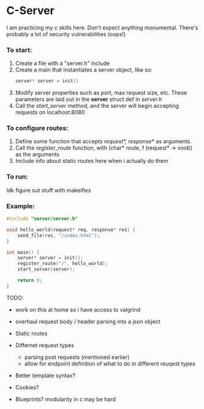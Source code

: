# C-Server

I am practicing my c skills here. Don't expect anything monumental. There's probably a lot of security vulnerabilities (oops!)

### To start:
1. Create a file with a "server.h" include
2. Create a main that instantiates a server object, like so:
    ```c
    server* server = init()
    ```
3. Modify server properties such as port, max request size, etc. These parameters are laid out in the **server** struct def in *server.h*
4. Call the *start_server* method, and the server will begin accepting requests on localhost:8080

### To configure routes:
1. Define some function that accepts *request\*, response** as arguments.
2. Call the *register_route* function, with (char* route, f (request* -> void)) as the arguments
3. Include info about static routes here when i actually do them

### To run:
Idk figure out stuff with makeifles

### Example:
```c
#include "server/server.h"

void hello_world(request* req, response* res) {
    send_file(res, "/index.html");
}

int main() {
    server* server = init();
    register_route("/", hello_world);
    start_server(server);

    return 0;
}
```

TODO:
* work on this at home so i have access to valgrind
* overhaul request body / header parsing into a json object

* Static routes
* Differnet request types
  * parsing post requests (mentioned earlier)
  * allow for endpoint definition of what to do in different reuqest types
* Better template syntax?
* Cookies?
* Blueprints? modularity in c may be hard